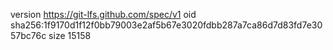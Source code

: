 version https://git-lfs.github.com/spec/v1
oid sha256:1f9170d1f12f0bb79003e2af5b67e3020fdbb287a7ca86d7d83fd7e3057bc76c
size 15158
